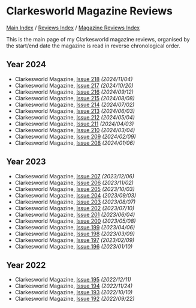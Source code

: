 # Clarkesworld Magazine Reviews

[Main Index](../../../README.md) / [Reviews Index](../../README.md) / [Magazine Reviews Index](../README.md)

This is the main page of my Clarkesworld magazine reviews, organised by the start/end date the magazine is read in reverse chronological order.

## Year 2024

- Clarkesworld Magazine, [Issue 218](20241104-Clarkesworld218.md) *(2024/11/04)*
- Clarkesworld Magazine, [Issue 217](20241020-Clarkesworld217.md) *(2024/10/20)*
- Clarkesworld Magazine, [Issue 216](20240912-Clarkesworld216.md) *(2024/09/12)*
- Clarkesworld Magazine, [Issue 215](20240808-Clarkesworld215.md) *(2024/08/08)*
- Clarkesworld Magazine, [Issue 214](20240702-Clarkesworld214.md) *(2024/07/02)*
- Clarkesworld Magazine, [Issue 213](20240603-Clarkesworld213.md) *(2024/06/03)*
- Clarkesworld Magazine, [Issue 212](20240504-Clarkesworld212.md) *(2024/05/04)*
- Clarkesworld Magazine, [Issue 211](20240403-Clarkesworld211.md) *(2024/04/03)*
- Clarkesworld Magazine, [Issue 210](20240304-Clarkesworld210.md) *(2024/03/04)*
- Clarkesworld Magazine, [Issue 209](20240209-Clarkesworld209.md) *(2024/02/09)*
- Clarkesworld Magazine, [Issue 208](20240106-Clarkesworld208.md) *(2024/01/06)*

## Year 2023

- Clarkesworld Magazine, [Issue 207](20231206-Clarkesworld207.md) *(2023/12/06)*
- Clarkesworld Magazine, [Issue 206](20231102-Clarkesworld206.md) *(2023/11/02)*
- Clarkesworld Magazine, [Issue 205](20231003-Clarkesworld205.md) *(2023/10/03)*
- Clarkesworld Magazine, [Issue 204](20230903-Clarkesworld204.md) *(2023/09/03)*
- Clarkesworld Magazine, [Issue 203](20230807-Clarkesworld203.md) *(2023/08/07)*
- Clarkesworld Magazine, [Issue 202](20230710-Clarkesworld202.md) *(2023/07/10)*
- Clarkesworld Magazine, [Issue 201](20230604-Clarkesworld201.md) *(2023/06/04)*
- Clarkesworld Magazine, [Issue 200](20230508-Clarkesworld200.md) *(2023/05/08)*
- Clarkesworld Magazine, [Issue 199](20230406-Clarkesworld199.md) *(2023/04/06)*
- Clarkesworld Magazine, [Issue 198](20230309-Clarkesworld198.md) *(2023/03/09)*
- Clarkesworld Magazine, [Issue 197](20230209-Clarkesworld197.md) *(2023/02/09)*
- Clarkesworld Magazine, [Issue 196](20230110-Clarkesworld196.md) *(2023/01/10)*

## Year 2022

- Clarkesworld Magazine, [Issue 195](20221211-Clarkesworld195.md) *(2022/12/11)*
- Clarkesworld Magazine, [Issue 194](20221010-Clarkesworld194.md) *(2022/11/24)*
- Clarkesworld Magazine, [Issue 193](20221010-Clarkesworld193.md) *(2022/10/10)*
- Clarkesworld Magazine, [Issue 192](20220922-Clarkesworld192.md) *(2022/09/22)*
